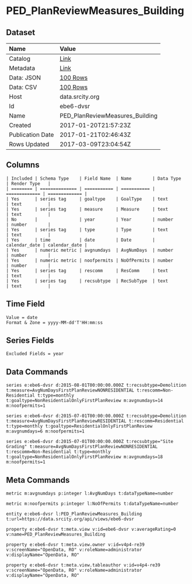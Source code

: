 # PED_PlanReviewMeasures_Building

## Dataset

| Name | Value |
| :--- | :---- |
| Catalog | [Link](https://catalog.data.gov/dataset/ped-planreviewmeasures-building) |
| Metadata | [Link](https://data.srcity.org/api/views/ebe6-dvsr) |
| Data: JSON | [100 Rows](https://data.srcity.org/api/views/ebe6-dvsr/rows.json?max_rows=100) |
| Data: CSV | [100 Rows](https://data.srcity.org/api/views/ebe6-dvsr/rows.csv?max_rows=100) |
| Host | data.srcity.org |
| Id | ebe6-dvsr |
| Name | PED_PlanReviewMeasures_Building |
| Created | 2017-01-20T21:57:23Z |
| Publication Date | 2017-01-21T02:46:43Z |
| Rows Updated | 2017-03-09T23:04:54Z |

## Columns

```ls
| Included | Schema Type    | Field Name  | Name        | Data Type     | Render Type   |
| ======== | ============== | =========== | =========== | ============= | ============= |
| Yes      | series tag     | goaltype    | GoalType    | text          | text          |
| Yes      | series tag     | measure     | Measure     | text          | text          |
| No       |                | year        | Year        | number        | number        |
| Yes      | series tag     | type        | Type        | text          | text          |
| Yes      | time           | date        | Date        | calendar_date | calendar_date |
| Yes      | numeric metric | avgnumdays  | AvgNumDays  | number        | number        |
| Yes      | numeric metric | noofpermits | NoOfPermits | number        | number        |
| Yes      | series tag     | rescomm     | ResComm     | text          | text          |
| Yes      | series tag     | recsubtype  | RecSubType  | text          | text          |
```

## Time Field

```ls
Value = date
Format & Zone = yyyy-MM-dd'T'HH:mm:ss
```

## Series Fields

```ls
Excluded Fields = year
```

## Data Commands

```ls
series e:ebe6-dvsr d:2015-08-01T00:00:00.000Z t:recsubtype=Demolition t:measure=AvgNumDaysFirstPlanReviewNONRESIDENTIAL t:rescomm=Non-Residential t:type=monthly t:goaltype=NonResidentialOnlyFirstPlanReview m:avgnumdays=14 m:noofpermits=1

series e:ebe6-dvsr d:2015-07-01T00:00:00.000Z t:recsubtype=Demolition t:measure=AvgNumDaysFirstPlanReviewRESIDENTIAL t:rescomm=Residential t:type=monthly t:goaltype=ResidentialOnlyFirstPlanReview m:avgnumdays=6 m:noofpermits=1

series e:ebe6-dvsr d:2015-07-01T00:00:00.000Z t:recsubtype="Site Grading" t:measure=AvgNumDaysFirstPlanReviewNONRESIDENTIAL t:rescomm=Non-Residential t:type=monthly t:goaltype=NonResidentialOnlyFirstPlanReview m:avgnumdays=18 m:noofpermits=1
```

## Meta Commands

```ls
metric m:avgnumdays p:integer l:AvgNumDays t:dataTypeName=number

metric m:noofpermits p:integer l:NoOfPermits t:dataTypeName=number

entity e:ebe6-dvsr l:PED_PlanReviewMeasures_Building t:url=https://data.srcity.org/api/views/ebe6-dvsr

property e:ebe6-dvsr t:meta.view v:id=ebe6-dvsr v:averageRating=0 v:name=PED_PlanReviewMeasures_Building

property e:ebe6-dvsr t:meta.view.owner v:id=v4p4-re39 v:screenName="OpenData, RO" v:roleName=administrator v:displayName="OpenData, RO"

property e:ebe6-dvsr t:meta.view.tableauthor v:id=v4p4-re39 v:screenName="OpenData, RO" v:roleName=administrator v:displayName="OpenData, RO"
```